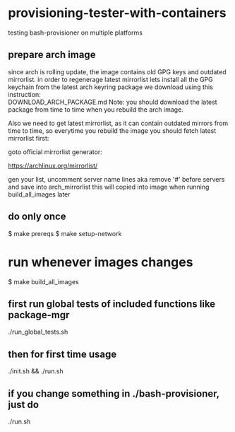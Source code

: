 # provisioning-tester-with-containers

testing bash-provisioner on multiple platforms


## prepare arch image

since arch is rolling update, the image contains old GPG keys and outdated
mirrorlist.
in order to regenerage latest mirrorlist lets install all the GPG keychain
from the latest arch keyring package we download using this instruction:  
DOWNLOAD_ARCH_PACKAGE.md
Note: you should download the latest package from time to time when you rebuild the arch image.

Also we need to get latest mirrorlist, as it can contain outdated mirrors from time to time, 
so everytime you rebuild the image you should fetch latest mirrorlist first:
 
 goto official mirrorlist generator:

https://archlinux.org/mirrorlist/

gen your list, uncomment server name lines aka remove '#' before servers
and save into arch_mirrorlist 
this will copied into image when running build_all_images later

## do only once
$ make prereqs
$ make setup-network

# run whenever images changes
$ make build_all_images


## first run global tests of included functions like package-mgr

./run_global_tests.sh

## then for first time usage
./init.sh && ./run.sh

## if you change something in ./bash-provisioner, just do

./run.sh
